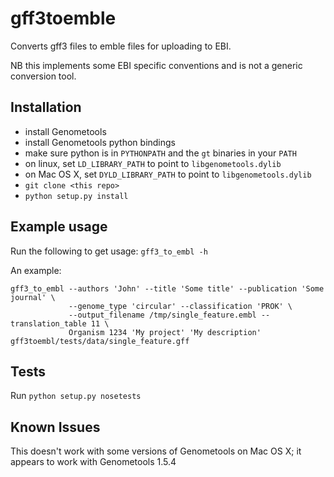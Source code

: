 # gff3toemble
Converts gff3 files to emble files for uploading to EBI.

NB this implements some EBI specific conventions and is not a generic conversion tool.

## Installation
- install Genometools
- install Genometools python bindings
- make sure python is in `PYTHONPATH` and the `gt` binaries in your `PATH`
- on linux, set `LD_LIBRARY_PATH` to point to `libgenometools.dylib`
- on Mac OS X, set `DYLD_LIBRARY_PATH` to point to `libgenometools.dylib`
- `git clone <this repo>`
- `python setup.py install`

## Example usage
Run the following to get usage:
`gff3_to_embl -h`

An example:
```
gff3_to_embl --authors 'John' --title 'Some title' --publication 'Some journal' \
             --genome_type 'circular' --classification 'PROK' \
             --output_filename /tmp/single_feature.embl --translation_table 11 \
             Organism 1234 'My project' 'My description' gff3toembl/tests/data/single_feature.gff
```

## Tests
Run `python setup.py nosetests`

## Known Issues
This doesn't work with some versions of Genometools on Mac OS X; it appears to work with Genometools 1.5.4
